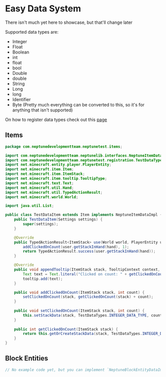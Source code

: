 # Easy Data System
There isn't much yet here to showcase, but that'll change later

Supported data types are:
- Integer
- Float
- Boolean
- int
- float
- bool
- Double
- double
- String
- Long
- long
- Identifier
- Byte (Pretty much everything can be converted to this, so it's for anything that isn't supported)

On how to register data types check out this [page](%wiki%/registration#data-type-registration-for-nbt-components)


## Items
```java
package com.neptunedevelopmentteam.neptunetest.items;

import com.neptunedevelopmentteam.neptunelib.interfaces.NeptuneItemDataImpl;
import com.neptunedevelopmentteam.neptunetest.registration.TestDataTypes;
import net.minecraft.entity.player.PlayerEntity;
import net.minecraft.item.Item;
import net.minecraft.item.ItemStack;
import net.minecraft.item.tooltip.TooltipType;
import net.minecraft.text.Text;
import net.minecraft.util.Hand;
import net.minecraft.util.TypedActionResult;
import net.minecraft.world.World;

import java.util.List;

public class TestDataItem extends Item implements NeptuneItemDataImpl {
    public TestDataItem(Settings settings) {
        super(settings);
    }

    @Override
    public TypedActionResult<ItemStack> use(World world, PlayerEntity user, Hand hand) {
        addClickedOnCount(user.getStackInHand(hand), 1);
        return TypedActionResult.success(user.getStackInHand(hand));
    }

    @Override
    public void appendTooltip(ItemStack stack, TooltipContext context, List<Text> tooltip, TooltipType type) {
        Text text = Text.literal("Clicked on count: " + getClickedOnCount(stack));
        tooltip.add(text);
    }

    public void addClickedOnCount(ItemStack stack, int count) {
        setClickedOnCount(stack, getClickedOnCount(stack) + count);
    }
    
    public void setClickedOnCount(ItemStack stack, int count) {
        this.setStackData(stack, TestDataTypes.INTEGER_DATA_TYPE, count);
    }
    
    public int getClickedOnCount(ItemStack stack) {
        return this.getOrCreateStackData(stack, TestDataTypes.INTEGER_DATA_TYPE); // Default is set on registration, but you can also define a default with one of the available functions
    }
}

```

## Block Entities
```java
// No example code yet, but you can implement `NeptuneBlockEntityDataImpl` if you want to use it
```